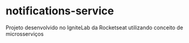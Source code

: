 # notifications-service
Projeto desenvolvido no IgniteLab da Rocketseat utilizando conceito de microsserviços
